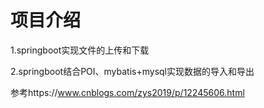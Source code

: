 # 项目介绍
1.springboot实现文件的上传和下载

2.springboot结合POI、mybatis+mysql实现数据的导入和导出


参考https://www.cnblogs.com/zys2019/p/12245606.html
